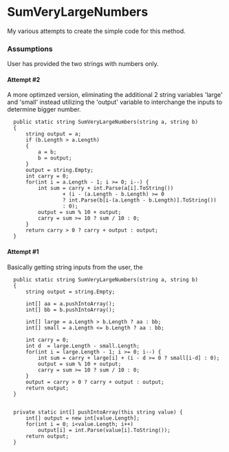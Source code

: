 # SumVeryLargeNumbers

My various attempts to create the simple code for this method.

### Assumptions
User has provided the two strings with numbers only.

#### Attempt #2
A more optimzed version, eliminating the additional 2 string variables 'large' and 'small' instead utilizing the 'output' variable to interchange the inputs to determine bigger number.

```
  public static string SumVeryLargeNumbers(string a, string b)
  {
      string output = a;        
      if (b.Length > a.Length)
      {
          a = b;
          b = output;
      }
      output = string.Empty;
      int carry = 0;
      for(int i = a.Length - 1; i >= 0; i--) {            
          int sum = carry + int.Parse(a[i].ToString())
                  + (i - (a.Length - b.Length) >= 0
                  ? int.Parse(b[i-(a.Length - b.Length)].ToString())
                  : 0);
          output = sum % 10 + output;
          carry = sum >= 10 ? sum / 10 : 0;
      }
      return carry > 0 ? carry + output : output;
  }
```

#### Attempt #1
Basically getting string inputs from the user, the 
```
  public static string SumVeryLargeNumbers(string a, string b)
  {
      string output = string.Empty;

      int[] aa = a.pushIntoArray();
      int[] bb = b.pushIntoArray();

      int[] large = a.Length > b.Length ? aa : bb;
      int[] small = a.Length <= b.Length ? aa : bb;

      int carry = 0;
      int d  = large.Length - small.Length;
      for(int i = large.Length - 1; i >= 0; i--) {            
          int sum = carry + large[i] + (i - d >= 0 ? small[i-d] : 0);
          output = sum % 10 + output;
          carry = sum >= 10 ? sum / 10 : 0;
      }
      output = carry > 0 ? carry + output : output;
      return output;        
  }


  private static int[] pushIntoArray(this string value) {
      int[] output = new int[value.Length];
      for(int i = 0; i<value.Length; i++)
          output[i] = int.Parse(value[i].ToString());
      return output;
  }
```

